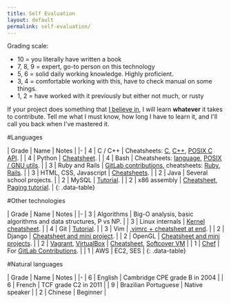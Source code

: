 ```yaml
---
title: Self Evaluation
layout: default
permalink: self-evaluation/
---
```


<ul data-toc></ul>

Grading scale:

- 10 = you literally have written a book
- 7, 8, 9 = expert, go-to person on this technology
- 5, 6 = solid daily working knowledge. Highly proficient.
- 3, 4 = comfortable working with this, have to check manual on some things.
- 1, 2 = have worked with it previously but either not much, or rusty

If your project does something that [I believe in](/interests), I will learn **whatever** it takes to contribute. Tell me what I must know, how long I have to learn it, and I'll call you back when I've mastered it.

#Languages

| Grade | Name | Notes |
|-
| 4 | C / C++ | Cheatsheets: [C](https://github.com/cirosantilli/cpp/blob/master/c.c), [C++](https://github.com/cirosantilli/cpp/blob/master/cpp.cpp), [POSIX C API](https://github.com/cirosantilli/linux/blob/master/posix/main.c). |
| 4 | Python | [Cheatsheet](https://github.com/cirosantilli/python-cheat). |
| 4 | Bash | Cheatsheets: [language](https://github.com/cirosantilli/bash), [POSIX / GNU utils](https://github.com/cirosantilli/linux/blob/master/utils.sh). |
| 3 | Ruby and Rails | [GitLab contributions](/contrib), cheatsheets: [Ruby](https://github.com/cirosantilli/ruby), [Rails](https://github.com/cirosantilli/rails-cheat). |
| 3 | HTML, CSS, Javascript | [Cheatsheets](https://github.com/cirosantilli/web). |
| 2 | Java | Several school projects. |
| 2 | MySQL | [Tutorial](/db/mysql). |
| 2 | x86 assembly | [Cheatsheet](https://github.com/cirosantilli/assembler/blob/master/nasm/cheat/main.asm), [Paging tutorial](/x86-paging). |
{: .data-table}

#Other technologies

| Grade | Name | Notes |
|-
| 3 | Algorithms | Big-O analysis, basic algorithms and data structures, P vs NP. |
| 3 | Linux internals | [Kernel cheatsheet](https://github.com/cirosantilli/linux/blob/master/kernel/main.c). |
| 4 | Git | [Tutorial](/git-tutorial). |
| 3 | Vim | [.vimrc + cheatsheet at end](https://github.com/cirosantilli/dotfiles/blob/master/files/.vimrc). |
| 2 | Django | [Cheatsheet and mini project](https://github.com/cirosantilli/django-cheat). |
| 2 | OpenGL | [Cheatsheet and mini projects](https://github.com/cirosantilli/cpp/tree/master/opengl). |
| 2 | [Vagrant](http://www.vagrantup.com/), [VirtualBox](https://www.virtualbox.org/) | [Cheatsheet](https://github.com/cirosantilli/linux/tree/master/vm), [Softcover VM](https://github.com/cirosantilli/softcover_vagrant) |
| 1 | [Chef](http://www.getchef.com/chef/) | For [GitLab Contributions](/contrib). |
| 1 | AWS | EC2, SES |
{: .data-table}

#Natural languages

| Grade | Name | Notes |
|-
| 6 | English | Cambridge CPE grade B in 2004 |
| 6 | French | TCF grade C2 in 2011 |
| 9 | Brazilian Portuguese | Native speaker |
| 2 | Chinese | Beginner |
